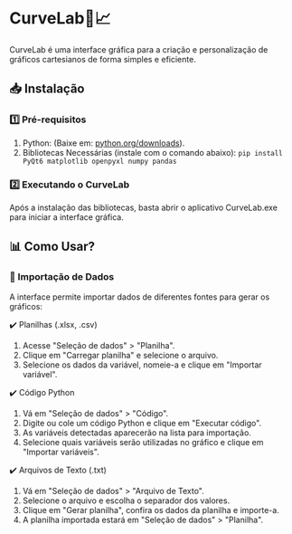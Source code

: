 # CurveLab🎨📈

CurveLab é uma interface gráfica para a criação e personalização de gráficos cartesianos de forma simples e eficiente.

## 📥 Instalação
### 1️⃣ Pré-requisitos
1. Python: (Baixe em: [python.org/downloads](https://www.python.org/downloads/)).
2. Bibliotecas Necessárias (instale com o comando abaixo):
  ```pip install PyQt6 matplotlib openpyxl numpy pandas```

### 2️⃣ Executando o CurveLab
Após a instalação das bibliotecas, basta abrir o aplicativo CurveLab.exe para iniciar a interface gráfica.

## 📊 Como Usar?
### 🔹 Importação de Dados
A interface permite importar dados de diferentes fontes para gerar os gráficos:

✔️ Planilhas (.xlsx, .csv)
1. Acesse "Seleção de dados" > "Planilha".
2. Clique em "Carregar planilha" e selecione o arquivo.
3. Selecione os dados da variável, nomeie-a e clique em "Importar variável".

✔️ Código Python

1. Vá em "Seleção de dados" > "Código".
2. Digite ou cole um código Python e clique em "Executar código".
3. As variáveis detectadas aparecerão na lista para importação.
4. Selecione quais variáveis serão utilizadas no gráfico e clique em "Importar variáveis".

✔️ Arquivos de Texto (.txt)

1. Vá em "Seleção de dados" > "Arquivo de Texto".
2. Selecione o arquivo e escolha o separador dos valores.
3. Clique em "Gerar planilha", confira os dados da planilha e importe-a.
4. A planilha importada estará em "Seleção de dados" > "Planilha".



